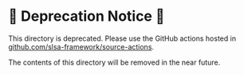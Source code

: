 # 🛑 Deprecation Notice 🛑

This directory is deprecated. Please use the GitHub actions hosted in
[github.com/slsa-framework/source-actions](https://github.com/slsa-framework/source-actions).

The contents of this directory will be removed in the near future.
